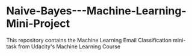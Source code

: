 # Naive-Bayes---Machine-Learning-Mini-Project
This repository contains the Machine Learning Email Classification mini-task from Udacity's Machine Learning Course
